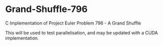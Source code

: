 # Grand-Shuffle-796
C Implementation of Project Euler Problem 796 - A Grand Shuffle

This will be used to test parallelisation, and may be updated with a CUDA implementation.
